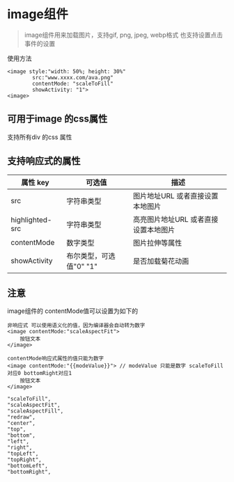 # image组件

> image组件用来加载图片，支持gif, png, jpeg, webp格式
> 也支持设置点击事件的设置

使用方法

```
<image style:"width: 50%; height: 30%" 
        src:"www.xxxx.com/ava.png" 
        contentMode: "scaleToFill" 
        showActivity: "1">
<image>
```

## 可用于image 的css属性

支持所有div 的css 属性


## 支持响应式的属性

| 属性 key     | 可选值                  | 描述           |
| ------------ | ----------------------- | -------------- |
| src          | 字符串类型              | 图片地址URL 或者直接设置本地图片   |
| highlighted-src | 字符串类型              | 高亮图片地址URL 或者直接设置本地图片   |
| contentMode  | 数字类型                | 图片拉伸等属性 |
| showActivity | 布尔类型，可选值"0" "1"  | 是否加载菊花动画   |


## 注意

image组件的 contentMode值可以设置为如下的

```
非响应式 可以使用语义化的值，因为编译器会自动转为数字
<image contentMode:"scaleAspectFit">
    按钮文本
</image>

contentMode响应式属性的值只能为数字
<image contentMode:"{{modeValue}}"> // modeValue 只能是数字 scaleToFill对应0 bottomRight对应1
    按钮文本
</image>
```

```
"scaleToFill",
"scaleAspectFit",
"scaleAspectFill",
"redraw",
"center",
"top",
"bottom",
"left",
"right",
"topLeft",
"topRight",
"bottomLeft",
"bottomRight",
```

